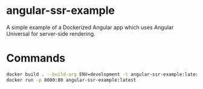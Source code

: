 # angular-ssr-example

A simple example of a Dockerized Angular app which uses Angular Universal for server-side rendering.

# Commands

```bash
docker build . --build-arg ENV=development -t angular-ssr-example:latest # ENV must be one of development, certification, production
docker run -p 8080:80 angular-ssr-example:latest
```
